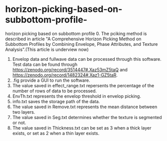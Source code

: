# horizon-picking-based-on-subbottom-profile-
horizon picking based on subbottom profile 
0. The pciking method is described in article "A Comprehensive Horizon Picking Method on Subbottom Profiles by Combining Envelope, Phase Attributes, and Texture Analysis".(This article is underview now)
1. Envelop data and fullwave data can be processed through this software. Test data can be found through https://zenodo.org/record/3514447#.Xaz53mZ5taQ and https://zenodo.org/record/1482324#.Xaz1-GZ5taR.
2. .fig provide a GUI to run the software.
3. The value saved in effect_range.txt  repersents the percentage of the number of rows of data to be processed.
4. EnvTh.txt represents the envelop threshold in envelop picking.
5. info.txt saves the storage path of the data.
6. The value saved in Remove.txt represents the mean distance between two layers.
7. The value saved in Seg.txt determines whether the texture is segmented or not.
8. The value saved in Thickness.txt can be set as 3 when a thick layer exists, or set as 2 when a thin layer exists.
